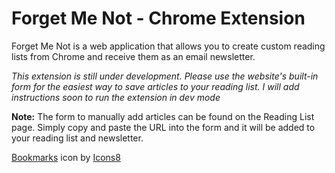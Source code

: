 # Forget Me Not - Chrome Extension

Forget Me Not is a web application that allows you to create custom reading lists from Chrome and receive them as an email newsletter.

_This extension is still under development. Please use the website's built-in form for the easiest way to save articles to your reading list. I will add instructions soon to run the extension in dev mode_

**Note:** The form to manually add articles can be found on the Reading List page. Simply copy and paste the URL into the form and it will be added to your reading list and newsletter.

<a target="_blank" href="https://icons8.com/icon/a53fwTLFEPxj/bookmarks">Bookmarks</a> icon by <a target="_blank" href="https://icons8.com">Icons8</a>
